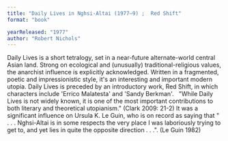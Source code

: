 ```yaml
---
title: "Daily Lives in Nghsi-Altai (1977–9) ;  Red Shift"
format: "book"

yearReleased: "1977"
author: "Robert Nichols"
---
```

Daily Lives is a short tetralogy, set in a near-future alternate-world central Asian land. Strong on ecological and (unusually) traditional-religious values, the anarchist influence is explicitly acknowledged. Written in a fragmented, poetic and impressionistic style, it's an interesting and important modern utopia. Daily Lives is preceded by an introductory work, Red Shift, in  which characters include 'Errico Malatesta' and 'Sandy Berkman'.
 
"While Daily Lives is not widely  known, it is one of the most important contributions to both literary  and theoretical utopianism." (Clark 2009: 21-2) It was a significant  influence on Ursula K. Le Guin, who is on record as saying that " . . .  Nghsi-Altai is in some respects the very place I was laboriously trying  to get to, and yet lies in quite the opposite direction . . .". (Le Guin  1982)
 
